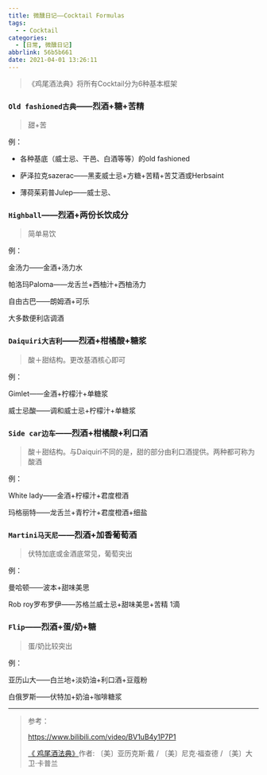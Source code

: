 ```yaml
---
title: 微醺日记——Cocktail Formulas
tags:
  - - Cocktail
categories:
  - [日常, 微醺日记]
abbrlink: 56b5b661
date: 2021-04-01 13:26:11
---
```


> 《鸡尾酒法典》将所有Cocktail分为6种基本框架

### `Old fashioned古典`——烈酒+糖+苦精

> 甜+苦

例：

- 各种基底（威士忌、干邑、白酒等等）的old fashioned

- 萨泽拉克sazerac——黑麦威士忌+方糖+苦精+苦艾酒或Herbsaint

- 薄荷茱莉普Julep——威士忌、

### `Highball`——烈酒+两份长饮成分

> 简单易饮

例：

金汤力——金酒+汤力水

帕洛玛Paloma——龙舌兰+西柚汁+西柚汤力

自由古巴——朗姆酒+可乐

大多数便利店调酒

### `Daiquiri大吉利`——烈酒+柑橘酸+糖浆

> 酸＋甜结构。更改基酒核心即可

例：

Gimlet——金酒+柠檬汁+单糖浆

威士忌酸——调和威士忌+柠檬汁+单糖浆

### `Side car边车`——烈酒+柑橘酸+利口酒

> 酸＋甜结构。与Daiquiri不同的是，甜的部分由利口酒提供。两种都可称为酸酒

例：

White lady——金酒+柠檬汁+君度橙酒

玛格丽特——龙舌兰+青柠汁+君度橙酒+细盐

### `Martini马天尼`——烈酒+加香葡萄酒

> 伏特加底或金酒底常见，葡萄突出

例：

曼哈顿——波本+甜味美思

Rob roy罗布罗伊——苏格兰威士忌+甜味美思+苦精 1滴

### `Flip`——烈酒+蛋/奶+糖

> 蛋/奶比较突出

例：

亚历山大——白兰地+淡奶油+利口酒+豆蔻粉

白俄罗斯——伏特加+奶油+咖啡糖浆

---

> 参考：
>
> https://www.bilibili.com/video/BV1uB4y1P7P1
>
> [《 鸡尾酒法典》](https://book.douban.com/subject/35197564/)作者: 〔美〕亚历克斯·戴 / 〔美〕尼克·福查德 / 〔美〕大卫·卡普兰

